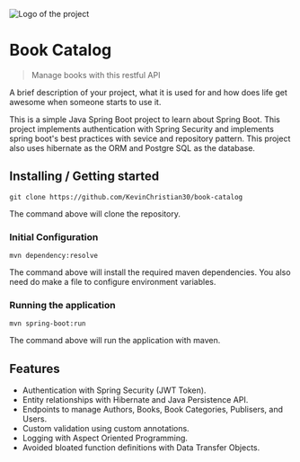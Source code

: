 ![Logo of the project](https://raw.githubusercontent.com/jehna/readme-best-practices/master/sample-logo.png)

# Book Catalog
> Manage books with this restful API

A brief description of your project, what it is used for and how does life get
awesome when someone starts to use it.

This is a simple Java Spring Boot project to learn about Spring Boot. This project implements authentication with Spring Security and implements spring boot's best practices with sevice and repository pattern. This project also uses hibernate as the ORM and Postgre SQL as the database.

## Installing / Getting started

```shell
git clone https://github.com/KevinChristian30/book-catalog
```

The command above will clone the repository.

### Initial Configuration

```shell
mvn dependency:resolve
```
The command above will install the required maven dependencies.
You also need do make a file to configure environment variables.

### Running the application

```shell
mvn spring-boot:run
```
The command above will run the application with maven.

## Features
* Authentication with Spring Security (JWT Token).
* Entity relationships with Hibernate and Java Persistence API.
* Endpoints to manage Authors, Books, Book Categories, Publisers, and Users.
* Custom validation using custom annotations.
* Logging with Aspect Oriented Programming.
* Avoided bloated function definitions with Data Transfer Objects.
